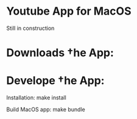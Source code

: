 Youtube App for MacOS
=====================

Still in construction


Downloads †he App:
==================



Develope †he App:
==================

Installation:
        make install

Build MacOS app:
        make bundle

